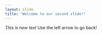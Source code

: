 ```yaml
---
layout: slide
title: "Welcome to our second slide!"
---
```

_This is new text_
Use the left arrow to go back!
